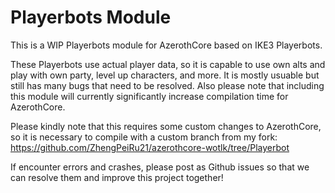 # Playerbots Module

This is a WIP Playerbots module for AzerothCore based on IKE3 Playerbots.

These Playerbots use actual player data, so it is capable to use own alts and play with own party, level up characters, and more. It is mostly usuable but still has many bugs that need to be resolved. Also please note that including this module will currently significantly increase compilation time for AzerothCore.

Please kindly note that this requires some custom changes to AzerothCore, so it is necessary to compile with a custom branch from my fork:
https://github.com/ZhengPeiRu21/azerothcore-wotlk/tree/Playerbot

If encounter errors and crashes, please post as Github issues so that we can resolve them and improve this project together!

